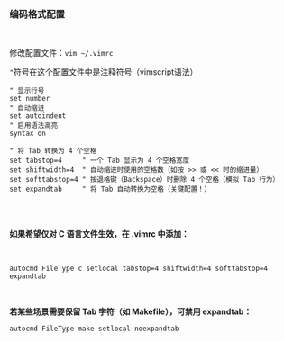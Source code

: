 ### 编码格式配置

<br/>

修改配置文件：`vim ~/.vimrc`

`"`符号在这个配置文件中是注释符号（vimscript语法）

```text
" 显示行号
set number
" 自动缩进
set autoindent
" 启用语法高亮
syntax on

" 将 Tab 转换为 4 个空格
set tabstop=4     " 一个 Tab 显示为 4 个空格宽度
set shiftwidth=4  " 自动缩进时使用的空格数（如按 >> 或 << 时的缩进量）
set softtabstop=4 " 按退格键（Backspace）时删除 4 个空格（模拟 Tab 行为）
set expandtab     " 将 Tab 自动转换为空格（关键配置！）
```

<br/>

<br/>

**如果希望仅对 C 语言文件生效，在 .vimrc 中添加：**

<br/>

```text
autocmd FileType c setlocal tabstop=4 shiftwidth=4 softtabstop=4 expandtab

```

<br/>

**若某些场景需要保留 Tab 字符（如 Makefile），可禁用 expandtab：**

```text
autocmd FileType make setlocal noexpandtab

```
